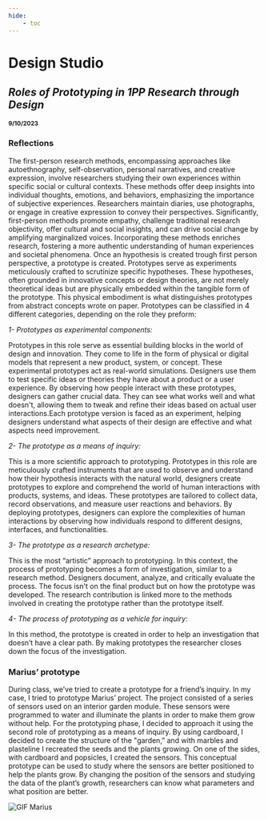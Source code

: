 ```yaml
---
hide:
    - toc
---
```


# Design Studio


## **_Roles of Prototyping in 1PP Research through Design_** 

**<sub> 9/10/2023 <sub>**


### **Reflections**

The first-person research methods, encompassing approaches like autoethnography, self-observation, personal narratives, and creative expression, involve researchers studying their own experiences within specific social or cultural contexts. These methods offer deep insights into individual thoughts, emotions, and behaviors, emphasizing the importance of subjective experiences. Researchers maintain diaries, use photographs, or engage in creative expression to convey their perspectives. Significantly, first-person methods promote empathy, challenge traditional research objectivity, offer cultural and social insights, and can drive social change by amplifying marginalized voices. Incorporating these methods enriches research, fostering a more authentic understanding of human experiences and societal phenomena.
Once an hypothesis is created trough first person perspective, a prototype is created. 
Prototypes serve as experiments meticulously crafted to scrutinize specific hypotheses. These hypotheses, often grounded in innovative concepts or design theories, are not merely theoretical ideas but are physically embedded within the tangible form of the prototype. This physical embodiment is what distinguishes prototypes from abstract concepts wrote on paper.
Prototypes can be classified in 4 different categories, depending on the role they preform:
 

_1- Prototypes as experimental components:_ 

Prototypes in this role serve as essential building blocks in the world of design and innovation. They come to life in the form of physical or digital models that represent a new product, system, or concept. These experimental prototypes act as real-world simulations. Designers use them to test specific ideas or theories they have about a product or a user experience. By observing how people interact with these prototypes, designers can gather crucial data. They can see what works well and what doesn't, allowing them to tweak and refine their ideas based on actual user interactions.Each prototype version is faced as an experiment, helping designers understand what aspects of their design are effective and what aspects need improvement.


_2- The prototype as a means of inquiry:_

This is a more scientific approach to prototyping. Prototypes in this role are meticulously crafted instruments that are used to observe and understand how their hypothesis interacts with the natural world, designers create prototypes to explore and comprehend the world of human interactions with products, systems, and ideas.
These prototypes are tailored to collect data, record observations, and measure user reactions and behaviors. By deploying prototypes, designers can explore the complexities of human interactions by observing how individuals respond to different designs, interfaces, and functionalities.


_3- The prototype as a research archetype:_

This is the most “artistic” approach to prototyping. In this context, the process of prototyping becomes a form of investigation, similar to a research method. Designers document, analyze, and critically evaluate the process. The focus isn't on the final product but on how the prototype was developed. The research contribution is linked more to the methods involved in creating the prototype rather than the prototype itself. 


_4- The process of prototyping as a vehicle for inquiry:_

In this method, the prototype is created in order to help an investigation that doesn’t have a clear path. By making prototypes the researcher closes down the focus of the investigation.


### **Marius’ prototype**

During class, we’ve tried to create a prototype for a friend’s inquiry. In my case, I tried to prototype Marius’ project. The project consisted of a series of sensors used on an interior garden module. These sensors were programmed to water and illuminate the plants in order to make them grow without help. For the prototyping phase, I decided to approach it using the second role of prototyping as a means of inquiry. By using cardboard, I decided to create the structure of the "garden,” and with marbles and plasteline I recreated the seeds and the plants growing. On one of the sides, with cardboard and popsicles, I created the sensors. This conceptual prototype can be used to study where the sensors are better positioned to help the plants grow. By changing the position of the sensors and studying the data of the plant’s growth, researchers can know what parameters and what position are better. 

![GIF Marius](../images/Design_Studio/Marius'Prototype.gif)
